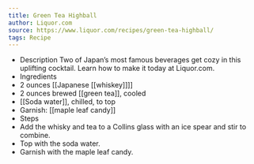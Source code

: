 ```yaml
---
title: Green Tea Highball
author: Liquor.com
source: https://www.liquor.com/recipes/green-tea-highball/
tags: Recipe
---
```

- Description
Two of Japan’s most famous beverages get cozy in this uplifting cocktail. Learn how to make it today at Liquor.com.
- Ingredients
- 2 ounces [[Japanese [[whiskey]]]]
- 2 ounces brewed [[green tea]], cooled
- [[Soda water]], chilled, to top
- Garnish: [[maple leaf candy]]
- Steps
- Add the whisky and tea to a Collins glass with an ice spear and stir to combine.
- Top with the soda water.
- Garnish with the maple leaf candy.
